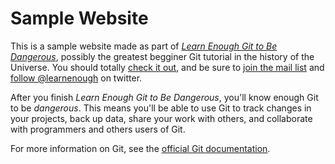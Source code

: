 # Sample Website

This is a sample website made as part of [*Learn Enough Git to Be Dangerous*](http://learnenough.com/git-tutorial), possibly the greatest begginer Git tutorial in the history of the Universe. You should totally [check it out](http://learnenough.com/git-tutorial), and be sure to [join the mail list](http://learnenough.com/#email_list) and [follow @learnenough](http://twitter.com/learnenough) on twitter.

After you finish *Learn Enough Git to Be Dangerous*, you'll know enough Git to be *dangerous*. This means you'll be able to use Git to track changes in your projects, back up data, share your work with others, and collaborate with programmers and others users of Git.

For more information on Git, see the [official Git documentation](https://git-scm.com/).